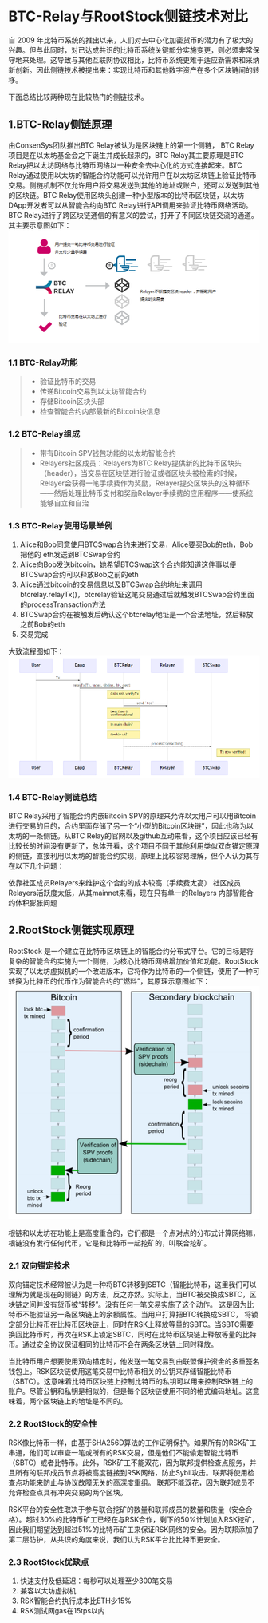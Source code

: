 # BTC-Relay与RootStock侧链技术对比
自 2009 年比特币系统的推出以来，人们对去中心化加密货币的潜力有了极大的兴趣。但与此同时，对已达成共识的比特币系统关键部分实施变更，则必须非常保守地来处理。这导致与其他互联网协议相比，比特币系统更难于适应新需求和采纳新创新。因此侧链技术被提出来：实现比特币和其他数字资产在多个区块链间的转移。

下面总结比较两种现在比较热门的侧链技术。

## 1.BTC-Relay侧链原理
由ConsenSys团队推出BTC Relay被认为是区块链上的第一个侧链， BTC Relay项目是在以太坊基金会之下诞生并成长起来的，BTC Relay其主要原理是BTC Relay把以太坊网络与比特币网络以一种安全去中心化的方式连接起来。BTC Relay通过使用以太坊的智能合约功能可以允许用户在以太坊区块链上验证比特币交易。侧链机制不仅允许用户将交易发送到其他的地址或账户，还可以发送到其他的区块链。BTC Relay使用区块头创建一种小型版本的比特币区块链，以太坊DApp开发者可以从智能合约向BTC Relay进行API调用来验证比特币网络活动。BTC Relay进行了跨区块链通信的有意义的尝试，打开了不同区块链交流的通道。其主要示意图如下：
![BTC-Relay逻辑](media/BTC-Relay与RootStock侧链技术对比-BTC-Relay逻辑.png)


### 1.1 BTC-Relay功能
> * 验证比特币的交易
> * 传递Bitcoin交易到以太坊智能合约
> * 存储Bitcoin区块头部
> * 检查智能合约内部最新的Bitcoin块信息

### 1.2 BTC-Relay组成
> * 带有Bitcoin SPV钱包功能的以太坊智能合约
> * Relayers社区成员：Relayers为BTC Relay提供新的比特币区块头（header），当交易在区块链进行验证或者区块头被检索的时候，Relayer会获得一笔手续费作为奖励，Relayer提交区块头的这种循环——然后处理比特币支付和奖励Relayer手续费的应用程序——使系统能够自立和自治

### 1.3 BTC-Relay使用场景举例
1. Alice和Bob同意使用BTCSwap合约来进行交易，Alice要买Bob的eth，Bob把他的 eth发送到BTCSwap合约
2. Alice向Bob发送bitcoin，她希望BTCSwap这个合约能知道这件事以便BTCSwap合约可以释放Bob之前的eth
3. Alice通过bitcoin的交易信息以及BTCSwap合约地址来调用btcrelay.relayTx()，btcrelay验证这笔交易通过后就触发BTCSwap合约里面的processTransaction方法
4. BTCSwap合约在被触发后确认这个btcrelay地址是一个合法地址，然后释放之前Bob的eth
5. 交易完成

大致流程图如下：
![BTC-Relay流程图](media/BTC-Relay与RootStock侧链技术对比-BTC-Relay流程图.png)


### 1.4 BTC-Relay侧链总结

BTC Relay采用了智能合约内嵌Bitcoin SPV的原理来允许以太用户可以用Bitcoin进行交易的目的，合约里面存储了另一个“小型的Bitcoin区块链”，因此也称为以太坊的一条侧链。从BTC Relay的官网以及github互动来看，这个项目应该已经有比较长的时间没有更新了，总体开看，这个项目不同于其他利用类似双向锚定原理的侧链，直接利用以太坊的智能合约实现，原理上比较容易理解，但个人认为其存在以下几个问题：

依靠社区成员Relayers来维护这个合约的成本较高（手续费太高）
社区成员Relayers活跃度太低，从其mainnet来看，现在只有单一的Relayers
内部智能合约体积膨胀问题
 

## 2.RootStock侧链实现原理

RootStock 是一个建立在比特币区块链上的智能合约分布式平台。它的目标是将复杂的智能合约实施为一个侧链，为核心比特币网络增加价值和功能。RootStock实现了以太坊虚拟机的一个改进版本，它将作为比特币的一个侧链，使用了一种可转换为比特币的代币作为智能合约的“燃料”，其原理示意图如下：
![RootStock原理](media/BTC-Relay与RootStock侧链技术对比-RootStock原理.png)


根链和以太坊在功能上是高度重合的，它们都是一个点对点的分布式计算网络嘛，根链没有发行任何代币，它是和比特币一起挖矿的，叫联合挖矿。

### 2.1 双向锚定技术

双向锚定技术经常被认为是一种将BTC转移到SBTC（智能比特币，这里我们可以理解为就是现在的侧链）的方法，反之亦然。实际上，当BTC被交换成SBTC，区块链之间并没有货币被“转移”。没有任何一笔交易实施了这个动作。 这是因为比特币不能验证另一条区块链上的余额属性。当用户打算把BTC转换成SBTC， 将锁定部分比特币在比特币区块链上，同时在RSK上释放等量的SBTC。当SBTC需要换回比特币时，再次在RSK上锁定SBTC，同时在比特币区块链上释放等量的比特币。通过安全协议保证相同的比特币不会在两条区块链上同时释放。

当比特币用户想要使用双向锚定时，他发送一笔交易到由联盟保护资金的多重签名钱包上。RSK区块链使用这笔交易中比特币相关的公钥来存储智能比特币（SBTC）。这意味着比特币区块链上控制比特币的私钥可以用来控制RSK链上的账户。尽管公钥和私钥是相似的，但是每个区块链使用不同的格式编码地址。这意味着，两个区块链上的地址是不同的。

### 2.2 RootStock的安全性

RSK像比特币一样，由基于SHA256D算法的工作证明保护。如果所有的RSK矿工串通，他们可以审查一笔或所有的RSK交易，但是他们不能偷走智能比特币（SBTC）或者比特币。此外，RSK矿工不能双花，因为联邦提供检查点服务，并且所有的联邦成员节点将被高度链接到RSK网络，防止Sybil攻击。联邦将使用检查点功能来防止与协议故障无关的高深度重组。 联邦不能双花，因为联邦成员不允许检查点具有冲突交易的两个区块。

RSK平台的安全性取决于参与联合挖矿的数量和联邦成员的数量和质量（安全合格）。超过30%的比特币矿工已经在与RSK合作，剩下的50%计划加入RSK挖矿，因此我们期望达到超过51%的比特币矿工来保证RSK网络的安全。因为联邦添加了第二层防护，从共识的角度来说，我们认为RSK平台比比特币更安全。

### 2.3 RootStock优缺点

1. 快速支付及低延迟：每秒可以处理至少300笔交易
2. 兼容以太坊虚拟机
3. RSK智能合约执行成本比ETH少15%
4. RSK测试网gas在15tps以内

